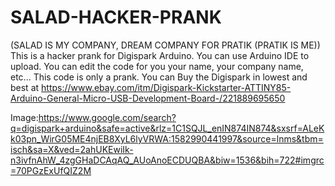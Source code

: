 # SALAD-HACKER-PRANK
 (SALAD IS MY COMPANY, DREAM COMPANY FOR PRATIK (PRATIK IS ME))
This is a hacker prank for Digispark Arduino. You can use Arduino IDE to upload. You can edit the code for you your name, your company name, etc... This code is only a prank. You can Buy the Digispark in lowest and best at https://www.ebay.com/itm/Digispark-Kickstarter-ATTINY85-Arduino-General-Micro-USB-Development-Board-/221889695650 

Image:https://www.google.com/search?q=digispark+arduino&safe=active&rlz=1C1SQJL_enIN874IN874&sxsrf=ALeKk03pn_WirG05ME4njEB8XyL6lyVRWA:1582990441997&source=lnms&tbm=isch&sa=X&ved=2ahUKEwiIk-n3ivfnAhW_4zgGHaDCAqAQ_AUoAnoECDUQBA&biw=1536&bih=722#imgrc=70PGzExUfQIZ2M

